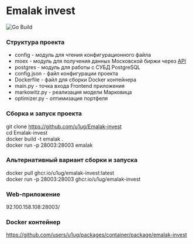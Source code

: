 # Emalak invest

![Go Build](https://github.com/u1ug/Emalak-invest/actions/workflows/docker-image.yml/badge.svg)

### Структура проекта
* config - модуль для чтения конфигурационного файла
* moex - модуль для получения данных Московской биржи через <a href="https://pypi.org/project/apimoex/">API</a>
* postgres - модуль для работы с СУБД PostgreSQL
* config.json - файл конфигурации проекта
* Dockerfile - файл для сборки Docker контейнера
* main.py - точка входа Frontend приложения
* markowitz.py - реализация модели Марковица
* optimizer.py - оптимизация портфеля

### Сборка и запуск проекта
git clone https://github.com/u1ug/Emalak-invest
<br>
cd Emalak-invest
<br>
docker build -t emalak .
<br>
docker run -p 28003:28003 emalak

### Альтернативный вариант сборки и запуска
docker pull ghcr.io/u1ug/emalak-invest:latest
<br>
docker run -p 28003:28003 ghcr.io/u1ug/emalak-invest

### Web-приложение
92.100.158.108:28003/

### Docker контейнер
https://github.com/users/u1ug/packages/container/package/emalak-invest

